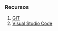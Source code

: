 ### Recursos
1. [GIT](https://github.com/Area51TrainingCenter/FullStackDeveloper-Group01/tree/master/Recursos/GIT)
2. [Visual Studio Code](https://github.com/Area51TrainingCenter/FullStackDeveloper-Group01/tree/master/JavaScript)